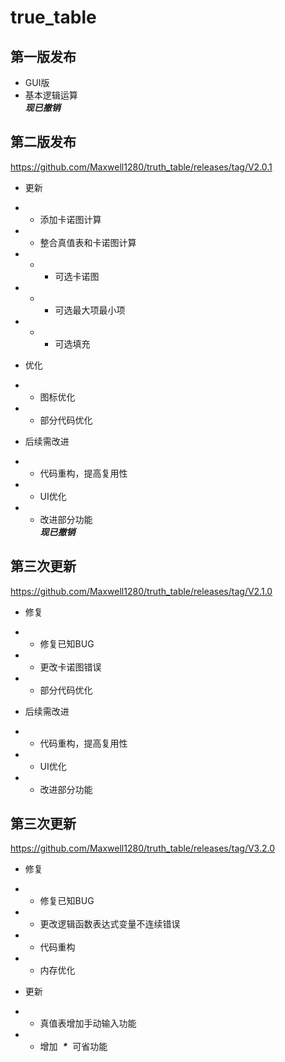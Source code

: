 # true_table
##  第一版发布
 + GUI版
+ 基本逻辑运算  
 ***现已撤销***
## 第二版发布
https://github.com/Maxwell1280/truth_table/releases/tag/V2.0.1


+ 更新
+ + 添加卡诺图计算
+ + 整合真值表和卡诺图计算
+ + + 可选卡诺图
+ + + 可选最大项最小项
+ + + 可选填充

+ 优化
+ + 图标优化
+ + 部分代码优化

+ 后续需改进
+ + 代码重构，提高复用性
+ + UI优化
+ + 改进部分功能  
***现已撤销***


## 第三次更新
https://github.com/Maxwell1280/truth_table/releases/tag/V2.1.0

+ 修复
+ + 修复已知BUG
+ + 更改卡诺图错误
+ + 部分代码优化

+ 后续需改进
+ + 代码重构，提高复用性
+ + UI优化
+ + 改进部分功能

## 第三次更新
https://github.com/Maxwell1280/truth_table/releases/tag/V3.2.0

+ 修复
+ + 修复已知BUG
+ + 更改逻辑函数表达式变量不连续错误
+ + 代码重构
+ + 内存优化

+ 更新
+ + 真值表增加手动输入功能
+ + 增加 &nbsp;***\****&nbsp; 可省功能
